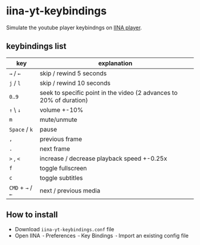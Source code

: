 # iina-yt-keybindings

Simulate the youtube player keybindngs on [IINA player](https://github.com/iina/iina).

## keybindings list
| key               | explanation                                                         |
| ---               | ---                                                                 |
| `→` / `←`         | skip / rewind  5 seconds                                            |
| `j` / `l`         | skip / rewind 10 seconds                                            |
| `0`..`9`          | seek to specific point in the video (2 advances to 20% of duration) |
| `↑` \ `↓`         | volume +-10%                                                        |
| `m`               | mute/unmute                                                         |
| `Space` / `k`     | pause                                                               |
| `,`               | previous frame                                                      |
| `.`               | next frame                                                          |
| `>` , `<`         | increase / decrease playback speed +-0.25x                          |
| `f`               | toggle fullscreen                                                   |
| `c`               | toggle subtitles                                                    |
| `CMD` + `→` / `←` | next / previous media                                               |

## How to install
- Download `iina-yt-keybindings.conf` file
- Open IINA `➝` Preferences `➝` Key Bindings `➝` Import an existing config file

